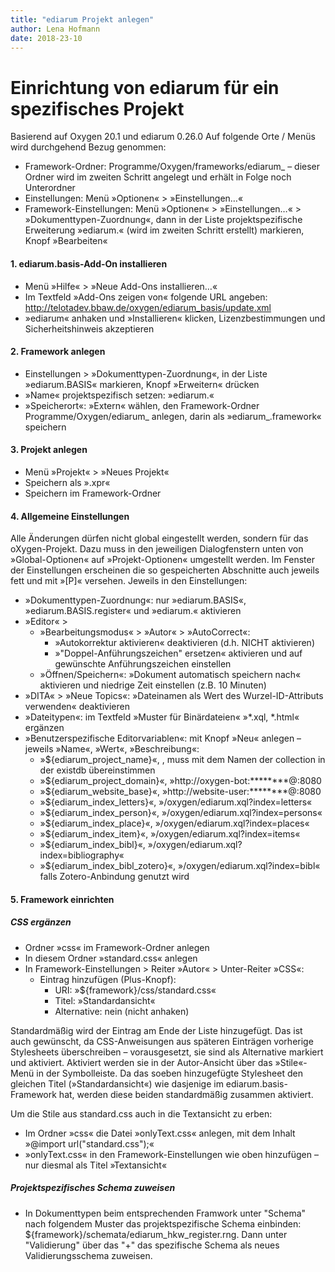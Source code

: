 ```yaml
---
title: "ediarum Projekt anlegen"
author: Lena Hofmann
date: 2018-23-10
---
```

# Einrichtung von ediarum für ein spezifisches Projekt

Basierend auf Oxygen 20.1 und ediarum 0.26.0
Auf folgende Orte / Menüs wird durchgehend Bezug genommen:

- Framework-Ordner: Programme/Oxygen/frameworks/ediarum_<projektname> – dieser Ordner wird im zweiten Schritt angelegt und erhält in Folge noch Unterordner
- Einstellungen: Menü »Optionen« > »Einstellungen…«
- Framework-Einstellungen: Menü »Optionen« > »Einstellungen…« > »Dokumenttypen-Zuordnung«, dann in der Liste projektspezifische Erweiterung »ediarum.<projektname>« (wird im zweiten Schritt erstellt) markieren, Knopf »Bearbeiten«


#### 1. ediarum.basis-Add-On installieren

- Menü »Hilfe« > »Neue Add-Ons installieren…«
- Im Textfeld »Add-Ons zeigen von« folgende URL angeben: http://telotadev.bbaw.de/oxygen/ediarum_basis/update.xml
- »ediarum« anhaken und »Installieren« klicken, Lizenzbestimmungen und Sicherheitshinweis akzeptieren


#### 2. Framework anlegen

- Einstellungen > »Dokumenttypen-Zuordnung«, in der Liste »ediarum.BASIS« markieren, Knopf »Erweitern« drücken
- »Name« projektspezifisch setzen: »ediarum.<projektname>«
- »Speicherort«: »Extern« wählen, den Framework-Ordner Programme/Oxygen/ediarum_<projektname> anlegen, darin als »ediarum_<projektname>.framework« speichern


#### 3. Projekt anlegen

- Menü »Projekt« > »Neues Projekt«
- Speichern als »<projektname>.xpr«
- Speichern im Framework-Ordner


#### 4. Allgemeine Einstellungen

Alle Änderungen dürfen nicht global eingestellt werden, sondern für das oXygen-Projekt. Dazu muss in den jeweiligen Dialogfenstern unten von »Global-Optionen« auf »Projekt-Optionen« umgestellt werden. Im Fenster der Einstellungen erscheinen die so gespeicherten Abschnitte auch jeweils fett und mit »[P]« versehen.
Jeweils in den Einstellungen:

- »Dokumenttypen-Zuordnung«: nur »ediarum.BASIS«, »ediarum.BASIS.register« und »ediarum.<projektname>« aktivieren
- »Editor« >
    - »Bearbeitungsmodus« > »Autor« > »AutoCorrect«:
        -  »Autokorrektur aktivieren« deaktivieren (d.h. NICHT aktivieren)
        - »"Doppel-Anführungszeichen" ersetzen« aktivieren und auf gewünschte Anführungszeichen einstellen
    - »Öffnen/Speichern«: »Dokument automatisch speichern nach« aktivieren und niedrige Zeit einstellen (z.B. 10 Minuten)
- »DITA« > »Neue Topics«: »Dateinamen als Wert des Wurzel-ID-Attributs verwenden« deaktivieren
- »Dateitypen«: im Textfeld »Muster für Binärdateien« »*.xql, *.html« ergänzen
- »Benutzerspezifische Editorvariablen«: mit Knopf »Neu« anlegen – jeweils »Name«, »Wert«, »Beschreibung«:
    - »${ediarum_project_name}«, <projektname>, muss mit dem Namen der collection in der existdb übereinstimmen
    - »${ediarum_project_domain}«, »http://oxygen-bot:********@<projektdomain>:8080
    - »${ediarum_website_base}«, »http://website-user:********@<projektdomain>:8080
    - »${ediarum_index_letters}«, »/oxygen/ediarum.xql?index=letters«
    - »${ediarum_index_person}«, »/oxygen/ediarum.xql?index=persons«
    - »${ediarum_index_place}«, »/oxygen/ediarum.xql?index=places«
    - »${ediarum_index_item}«, »/oxygen/ediarum.xql?index=items«
    - »${ediarum_index_bibl}«, »/oxygen/ediarum.xql?index=bibliography«
    - »${ediarum_index_bibl_zotero}«, »/oxygen/ediarum.xql?index=bibl« falls Zotero-Anbindung genutzt wird


#### 5. Framework einrichten

##### CSS ergänzen
- Ordner »css« im Framework-Ordner anlegen
- In diesem Ordner »standard.css« anlegen
- In Framework-Einstellungen > Reiter »Autor« > Unter-Reiter »CSS«:
    - Eintrag hinzufügen (Plus-Knopf):
        - URI: »${framework}/css/standard.css«
        - Titel: »Standardansicht«
        - Alternative: nein (nicht anhaken)

Standardmäßig wird der Eintrag am Ende der Liste hinzugefügt. Das ist auch gewünscht, da CSS-Anweisungen aus späteren Einträgen vorherige Stylesheets überschreiben – vorausgesetzt, sie sind als Alternative markiert und aktiviert. Aktiviert werden sie in der Autor-Ansicht über das »Stile«-Menü in der Symbolleiste. Da das soeben hinzugefügte Stylesheet den gleichen Titel (»Standardansicht«) wie dasjenige im ediarum.basis-Framework hat, werden diese beiden standardmäßig zusammen aktiviert.

Um die Stile aus standard.css auch in die Textansicht zu erben:

- Im Ordner »css« die Datei »onlyText.css« anlegen, mit dem Inhalt »@import url("standard.css");«
- »onlyText.css« in den Framework-Einstellungen wie oben hinzufügen – nur diesmal als Titel »Textansicht«


##### Projektspezifisches Schema zuweisen

- In Dokumenttypen beim entsprechenden Framwork unter "Schema" nach folgendem Muster das projektspezifische Schema einbinden: ${framework}/schemata/ediarum_hkw_register.rng. Dann unter "Validierung" über das "+" das spezifische Schema als neues Validierungsschema zuweisen.
